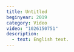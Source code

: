 ```yaml
---
title: Untitled
beginyear: 2019
category: Video
video: "1026150751"
description:
  - text: English text.
---
```

